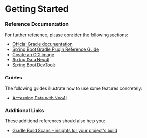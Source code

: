 # Getting Started

### Reference Documentation
For further reference, please consider the following sections:

* [Official Gradle documentation](https://docs.gradle.org)
* [Spring Boot Gradle Plugin Reference Guide](https://docs.spring.io/spring-boot/docs/2.6.3/gradle-plugin/reference/html/)
* [Create an OCI image](https://docs.spring.io/spring-boot/docs/2.6.3/gradle-plugin/reference/html/#build-image)
* [Spring Data Neo4j](https://docs.spring.io/spring-boot/docs/2.6.3/reference/htmlsingle/#boot-features-neo4j)
* [Spring Boot DevTools](https://docs.spring.io/spring-boot/docs/2.6.3/reference/htmlsingle/#using-boot-devtools)

### Guides
The following guides illustrate how to use some features concretely:

* [Accessing Data with Neo4j](https://spring.io/guides/gs/accessing-data-neo4j/)

### Additional Links
These additional references should also help you:

* [Gradle Build Scans – insights for your project's build](https://scans.gradle.com#gradle)

